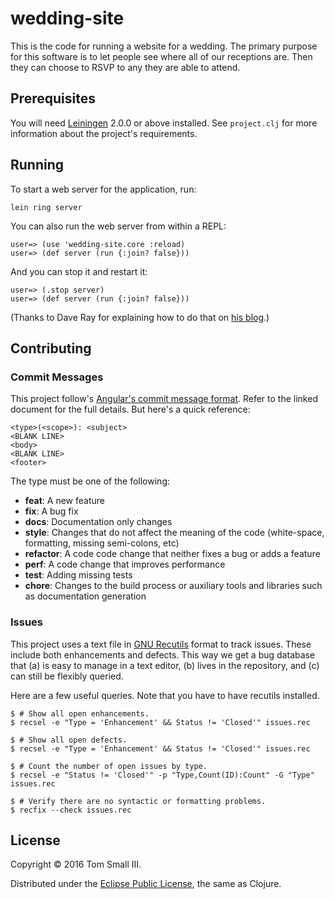 # wedding-site

This is the code for running a website for a wedding.
The primary purpose for this software is to let people see where all of our receptions are.
Then they can choose to RSVP to any they are able to attend.

## Prerequisites

You will need [Leiningen][] 2.0.0 or above installed.
See `project.clj` for more information about the project's requirements.

## Running

To start a web server for the application, run:

    lein ring server

You can also run the web server from within a REPL:

    user=> (use 'wedding-site.core :reload)
    user=> (def server (run {:join? false}))

And you can stop it and restart it:

    user=> (.stop server)
    user=> (def server (run {:join? false}))

(Thanks to Dave Ray for explaining how to do that
on [his blog][along came betty].)

## Contributing

### Commit Messages

This project follow's [Angular's commit message format][commit format].
Refer to the linked document for the full details.
But here's a quick reference:

    <type>(<scope>): <subject>
    <BLANK LINE>
    <body>
    <BLANK LINE>
    <footer>

The type must be one of the following:

* **feat**: A new feature
* **fix**: A bug fix
* **docs**: Documentation only changes
* **style**: Changes that do not affect the meaning of the code
  (white-space, formatting, missing semi-colons, etc)
* **refactor**: A code code change that neither fixes a bug or adds a feature
* **perf**: A code change that improves performance
* **test**: Adding missing tests
* **chore**: Changes to the build process
  or auxiliary tools and libraries
  such as documentation generation

### Issues

This project uses a text file in [GNU Recutils][] format to track issues.
These include both enhancements and defects.
This way we get a bug database that
(a) is easy to manage in a text editor,
(b) lives in the repository,
and (c) can still be flexibly queried.

Here are a few useful queries.
Note that you have to have recutils installed.

    $ # Show all open enhancements.
    $ recsel -e "Type = 'Enhancement' && Status != 'Closed'" issues.rec

    $ # Show all open defects.
    $ recsel -e "Type = 'Enhancement' && Status != 'Closed'" issues.rec

    $ # Count the number of open issues by type.
    $ recsel -e "Status != 'Closed'" -p "Type,Count(ID):Count" -G "Type" issues.rec

    $ # Verify there are no syntactic or formatting problems.
    $ recfix --check issues.rec

## License

Copyright © 2016 Tom Small III.

Distributed under the [Eclipse Public License][epl], the same as Clojure.


<!-- References -->
[along came betty]: http://blog.darevay.com/2010/11/compojure-the-repl-and-vars/
[commit format]: https://gist.github.com/brianclements/841ea7bffdb01346392c
[epl]: https://eclipse.org/org/documents/epl-v10.php
[gnu recutils]: https://www.gnu.org/software/recutils/
[leiningen]: https://github.com/technomancy/leiningen
